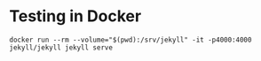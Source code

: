 # Testing in Docker

```shell
docker run --rm --volume="$(pwd):/srv/jekyll" -it -p4000:4000 jekyll/jekyll jekyll serve
```

